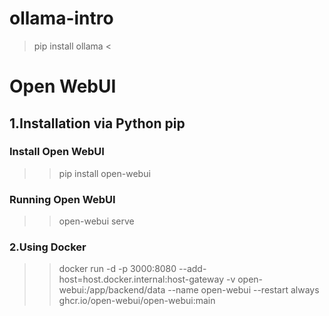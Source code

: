 # ollama-intro
> pip install ollama <



# Open WebUI
## 1.Installation via Python pip 

### Install Open WebUI
>> pip install open-webui
### Running Open WebUI
>> open-webui serve


### 2.Using Docker
>> docker run -d -p 3000:8080 --add-host=host.docker.internal:host-gateway -v open-webui:/app/backend/data --name open-webui --restart always ghcr.io/open-webui/open-webui:main

